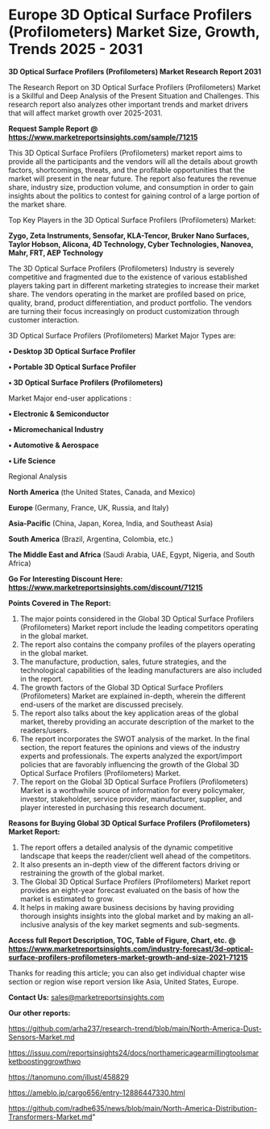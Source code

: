 # Europe 3D Optical Surface Profilers (Profilometers) Market Size, Growth, Trends 2025 - 2031

<strong>3D Optical Surface Profilers (Profilometers) Market Research Report 2031</strong>

The Research Report on 3D Optical Surface Profilers (Profilometers) Market is a Skillful and Deep Analysis of the Present Situation and Challenges. This research report also analyzes other important trends and market drivers that will affect market growth over 2025-2031.

<strong>Request Sample Report @ <a href=https://www.marketreportsinsights.com/sample/71215>https://www.marketreportsinsights.com/sample/71215</a></strong>

This 3D Optical Surface Profilers (Profilometers) market report aims to provide all the participants and the vendors will all the details about growth factors, shortcomings, threats, and the profitable opportunities that the market will present in the near future. The report also features the revenue share, industry size, production volume, and consumption in order to gain insights about the politics to contest for gaining control of a large portion of the market share.

Top Key Players in the 3D Optical Surface Profilers (Profilometers) Market:

<strong>Zygo, Zeta Instruments, Sensofar, KLA-Tencor, Bruker Nano Surfaces, Taylor Hobson, Alicona, 4D Technology, Cyber Technologies, Nanovea, Mahr, FRT, AEP Technology</strong>

The 3D Optical Surface Profilers (Profilometers) Industry is severely competitive and fragmented due to the existence of various established players taking part in different marketing strategies to increase their market share. The vendors operating in the market are profiled based on price, quality, brand, product differentiation, and product portfolio. The vendors are turning their focus increasingly on product customization through customer interaction.

3D Optical Surface Profilers (Profilometers) Market Major Types are:

<strong>• Desktop 3D Optical Surface Profiler

• Portable 3D Optical Surface Profiler

• 3D Optical Surface Profilers (Profilometers)</strong>

Market Major end-user applications :

<strong>• Electronic & Semiconductor

• Micromechanical Industry

• Automotive & Aerospace

• Life Science</strong>

Regional Analysis

</u><strong><b>North America</b></strong> (the United States, Canada, and Mexico)

<strong><b>Europe </b></strong>(Germany, France, UK, Russia, and Italy)

<strong><b>Asia-Pacific</b></strong> (China, Japan, Korea, India, and Southeast Asia)

<strong><b>South America</b></strong> (Brazil, Argentina, Colombia, etc.)

<strong><b>The Middle East and Africa</b></strong> (Saudi Arabia, UAE, Egypt, Nigeria, and South Africa)

<strong>Go For Interesting Discount Here: <a href=https://www.marketreportsinsights.com/discount/71215>https://www.marketreportsinsights.com/discount/71215</a></strong>

<strong>Points Covered in The Report:</strong>
<ol>
  <li>The major points considered in the Global 3D Optical Surface Profilers (Profilometers) Market report include the leading competitors operating in the global market.</li>
  <li>The report also contains the company profiles of the players operating in the global market.</li>
  <li>The manufacture, production, sales, future strategies, and the technological capabilities of the leading manufacturers are also included in the report.</li>
  <li>The growth factors of the Global 3D Optical Surface Profilers (Profilometers) Market are explained in-depth, wherein the different end-users of the market are discussed precisely.</li>
  <li>The report also talks about the key application areas of the global market, thereby providing an accurate description of the market to the readers/users.</li>
  <li>The report incorporates the SWOT analysis of the market. In the final section, the report features the opinions and views of the industry experts and professionals. The experts analyzed the export/import policies that are favorably influencing the growth of the Global 3D Optical Surface Profilers (Profilometers) Market.</li>
  <li>The report on the Global 3D Optical Surface Profilers (Profilometers) Market is a worthwhile source of information for every policymaker, investor, stakeholder, service provider, manufacturer, supplier, and player interested in purchasing this research document.</li>
</ol>
<strong>Reasons for Buying Global 3D Optical Surface Profilers (Profilometers) Market Report:</strong>

<ol>
  <li>The report offers a detailed analysis of the dynamic competitive landscape that keeps the reader/client well ahead of the competitors.</li>
  <li>It also presents an in-depth view of the different factors driving or restraining the growth of the global market.</li>
  <li>The Global 3D Optical Surface Profilers (Profilometers) Market report provides an eight-year forecast evaluated on the basis of how the market is estimated to grow.</li>
  <li>It helps in making aware business decisions by having providing thorough insights insights into the global market and by making an all-inclusive analysis of the key market segments and sub-segments.</li>
</ol>
<strong>Access full Report Description, TOC, Table of Figure, Chart, etc. @ <a href=https://www.marketreportsinsights.com/industry-forecast/3d-optical-surface-profilers-profilometers-market-growth-and-size-2021-71215>https://www.marketreportsinsights.com/industry-forecast/3d-optical-surface-profilers-profilometers-market-growth-and-size-2021-71215</a></strong>


Thanks for reading this article; you can also get individual chapter wise section or region wise report version like Asia, United States, Europe.

<strong>Contact Us:</strong>
sales@marketreportsinsights.com

<strong>Our other reports:</strong>

<a href=https://github.com/arha237/research-trend/blob/main/North-America-Dust-Sensors-Market.md>https://github.com/arha237/research-trend/blob/main/North-America-Dust-Sensors-Market.md</a>

<a href=https://issuu.com/reportsinsights24/docs/northamericagearmillingtoolsmarketboostinggrowthwo>https://issuu.com/reportsinsights24/docs/northamericagearmillingtoolsmarketboostinggrowthwo</a>

<a href=https://tanomuno.com/illust/458829>https://tanomuno.com/illust/458829</a>

<a href=https://ameblo.jp/cargo656/entry-12886447330.html>https://ameblo.jp/cargo656/entry-12886447330.html</a>

<a href=https://github.com/radhe635/news/blob/main/North-America-Distribution-Transformers-Market.md>https://github.com/radhe635/news/blob/main/North-America-Distribution-Transformers-Market.md</a>"
